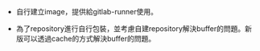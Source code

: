* 自行建立image，提供給gitlab-runner使用。

* 為了repository進行自行包裝，並考慮自建repository解決buffer的問題。新版可以透過cache的方式解決buffer的問題。